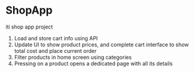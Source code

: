 # ShopApp
iti shop app project 

1. Load and store cart info using API
2. Update UI to show product prices, and complete cart interface to show total cost and place current order
3. Filter products in home screen using categories
4. Pressing on a product opens a dedicated page with all its details
